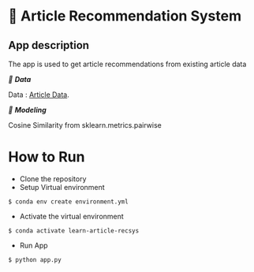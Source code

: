 # 📱 Article Recommendation System

## App description

The app is used to get article recommendations from existing article data

_📌 **Data**_ <br/>

Data :  [Article Data](https://raw.githubusercontent.com/amankharwal/Website-data/master/articles.csv).

_📌 **Modeling**_ <br/>

Cosine Similarity from sklearn.metrics.pairwise

# How to Run 

- Clone the repository
- Setup Virtual environment
```
$ conda env create environment.yml
```
- Activate the virtual environment
```
$ conda activate learn-article-recsys
```
- Run App
```
$ python app.py
```
